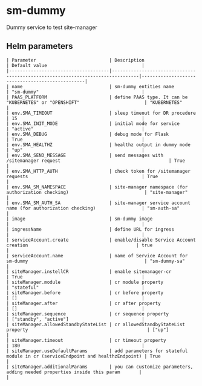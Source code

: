 # sm-dummy

Dummy service to test site-manager

## Helm parameters

    | Parameter                           | Description                                                                    | Default value                                   |
    |-------------------------------------|--------------------------------------------------------------------------------|-------------------------------------------------|
    | name                                | sm-dummy entities name                                                         | "sm-dummy"                                      |
    | PAAS_PLATFORM                       | define PAAS type. It can be "KUBERNETES" or "OPENSHIFT"                        | "KUBERNETES"                                    |
    | env.SMA_TIMEOUT                     | sleep timeout for DR procedure                                                 | 15                                              |
    | env.SMA_INIT_MODE                   | initial mode for service                                                       | "active"                                        |
    | env.SMA_DEBUG                       | debug mode for Flask                                                           | True                                            |
    | env.SMA_HEALTHZ                     | healthz output in dummy mode                                                   | "up"                                            |
    | env.SMA_SEND_MESSAGE                | send messages with /sitemanager request                                        | True                                            |
    | env.SMA_HTTP_AUTH                   | check token for /sitemanager requests                                          | True                                            |
    | env.SMA_SM_NAMESPACE                | site-manager namespace (for authorization checking)                            | "site-manager"                                  |
    | env.SMA_SM_AUTH_SA                  | site-manager service account name (for authorization checking)                 | "sm-auth-sa"                                    |
    | image                               | sm-dummy image                                                                 |                                                 |
    | ingressName                         | define URL for ingress                                                         |                                                 |
    | serviceAccount.create               | enable/disable Service Account creation                                        | true                                            |
    | serviceAccount.name                 | name of Service Account for sm-dummy                                           | "sm-dummy-sa"                                   |
    | siteManager.instellCR               | enable sitemanager-cr                                                          | True                                            |
    | siteManager.module                  | cr module property                                                             | "stateful"                                      |
    | siteManager.before                  | cr before property                                                             | []                                              |
    | siteManager.after                   | cr after property                                                              | []                                              |
    | siteManager.sequence                | cr sequence property                                                           | ["standby", "active"]                           |
    | siteManager.allowedStandbyStateList | cr allowedStandbyStateList property                                            | ["up"]                                          |
    | siteManager.timeout                 | cr timeout property                                                            | 180                                             |
    | siteManager.useDefaultParams        | add parameters for stateful module in cr (serviceEndpoint and healthzEndpoint) | True                                            |
    | siteManager.additionalParams        | you can customize parameters, adding needed properties inside this param       |                                                 |